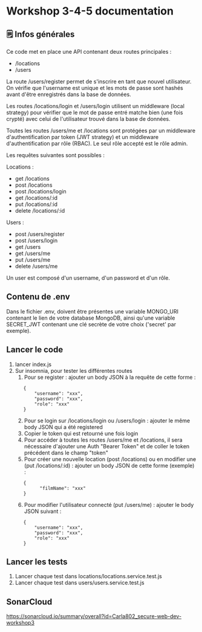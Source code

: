 # Workshop 3-4-5 documentation

## 🗒 Infos générales

Ce code met en place une API contenant deux routes principales : 
- /locations
- /users

La route /users/register permet de s'inscrire en tant que nouvel utilisateur. On vérifie que l'username est unique et les mots de passe sont hashés avant d'être enregistrés dans la base de données.

Les routes /locations/login et /users/login utilisent un middleware (local strategy) pour vérifier que le mot de passe entré matche bien (une fois crypté) avec celui de l'utilisateur trouvé dans la base de données.

Toutes les routes /users/me et /locations sont protégées par un middleware d'authentification par token (JWT strategy) et un middleware d'authentification par rôle (RBAC). Le seul rôle accepté est le rôle admin.

Les requêtes suivantes sont possibles : 

Locations :
- get /locations
- post /locations
- post /locations/login
- get /locations/:id
- put /locations/:id
- delete /locations/:id

Users : 
- post /users/register
- post /users/login
- get /users
- get /users/me
- put /users/me
- delete /users/me

Un user est composé d'un username, d'un password et d'un rôle.

## Contenu de .env

Dans le fichier .env, doivent être présentes une variable MONGO_URI contenant le lien de votre database MongoDB, ainsi qu'une variable SECRET_JWT contenant une clé secrète de votre choix ('secret' par exemple).

## Lancer le code

1. lancer index.js
2. Sur insomnia, pour tester les différentes routes
   1. Pour se register : ajouter un body JSON à la requête de cette forme :  
   ```    
      {  
          "username": "xxx",   
          "password": "xxx",  
          "role": "xxx"  
      }
   ```
   2. Pour se login sur /locations/login ou /users/login : ajouter le même body JSON qui a été registered
   3. Copier le token qui est retourné une fois login
   4. Pour accéder à toutes les routes /users/me et /locations, il sera nécessaire d'ajouter une Auth "Bearer Token" et de coller le token précédent dans le champ "token"
   5. Pour créer une nouvelle location (post /locations) ou en modifier une (put /locations/:id) : ajouter un body JSON de cette forme (exemple) :
   ```    
      {
            "filmName": "xxx"
      }
   ```
   6. Pour modifier l'utilisateur connecté (put /users/me) : ajouter le body JSON suivant :
   ```    
      {  
          "username": "xxx",   
          "password": "xxx",  
          "role": "xxx"  
      }
   ```
  
## Lancer les tests

1. Lancer chaque test dans locations/locations.service.test.js
2. Lancer chaque test dans users/users.service.test.js

## SonarCloud

https://sonarcloud.io/summary/overall?id=Carla802_secure-web-dev-workshop3